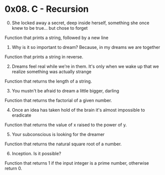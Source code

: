 # 0x08. C - Recursion

0. She locked away a secret, deep inside herself, something she once knew to be true... but chose to forget

Function that prints a string, followed by a new line

1. Why is it so important to dream? Because, in my dreams we are together

Function that prints a string in reverse.

2. Dreams feel real while we're in them. It's only when we wake up that we realize something was actually strange

Function that returns the length of a string.

3. You mustn't be afraid to dream a little bigger, darling

Function that returns the factorial of a given number.

4. Once an idea has taken hold of the brain it's almost impossible to eradicate

Function that returns the value of x raised to the power of y.

5. Your subconscious is looking for the dreamer

Function that returns the natural square root of a number.

6. Inception. Is it possible?

Function that returns 1 if the input integer is a prime number, otherwise return 0.
